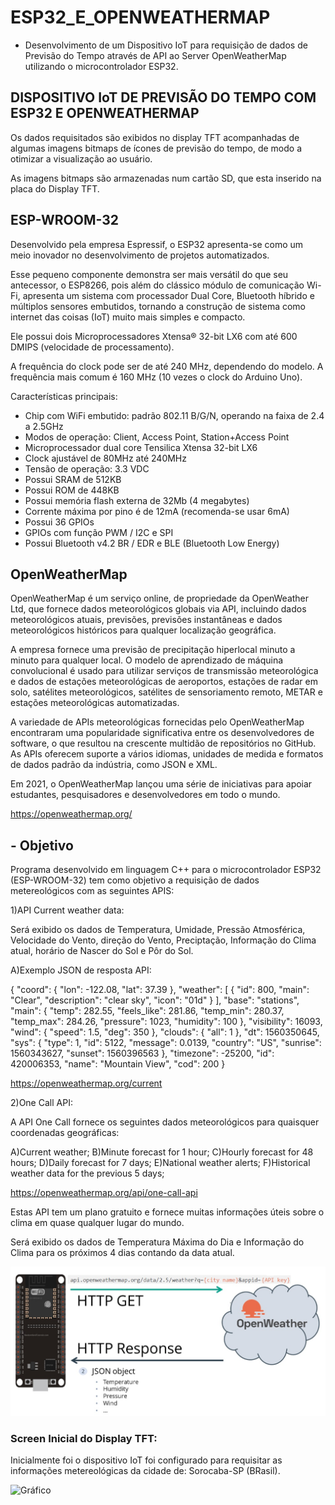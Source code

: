 # ESP32_E_OPENWEATHERMAP
- Desenvolvimento de um Dispositivo IoT para requisição de dados de Previsão do Tempo através de API ao Server OpenWeatherMap utilizando o microcontrolador ESP32.

## DISPOSITIVO IoT DE PREVISÃO DO TEMPO COM ESP32 E OPENWEATHERMAP

Os dados requisitados são exibidos no display TFT acompanhadas de algumas imagens bitmaps de ícones de previsão do tempo, de modo a otimizar a visualização ao usuário.

As imagens bitmaps são armazenadas num cartão SD, que esta inserido na placa do Display TFT.
  
## ESP-WROOM-32

Desenvolvido pela empresa Espressif, o ESP32 apresenta-se como um meio inovador no desenvolvimento de projetos automatizados. 

Esse pequeno componente demonstra ser mais versátil do que seu antecessor, o ESP8266, pois além do clássico módulo de comunicação Wi-Fi, apresenta um sistema com processador Dual Core, Bluetooth híbrido e múltiplos sensores embutidos, tornando a construção de sistema como internet das coisas (IoT) muito mais simples e compacto.

Ele possui dois Microprocessadores Xtensa® 32-bit LX6 com até 600 DMIPS (velocidade de processamento). 

A frequência do clock pode ser de até 240 MHz, dependendo do modelo. A frequência mais comum é 160 MHz (10 vezes o clock do Arduino Uno).

Características principais:
- Chip com WiFi embutido: padrão 802.11 B/G/N, operando na faixa de 2.4 a 2.5GHz
- Modos de operação: Client, Access Point, Station+Access Point
- Microprocessador dual core Tensilica Xtensa 32-bit LX6
- Clock ajustável de 80MHz até 240MHz
- Tensão de operação: 3.3 VDC
- Possui SRAM de 512KB
- Possui ROM de 448KB
- Possui memória flash externa de 32Mb (4 megabytes)
- Corrente máxima por pino é de 12mA (recomenda-se usar 6mA)
- Possui 36 GPIOs
- GPIOs com função PWM / I2C e SPI
- Possui Bluetooth v4.2 BR / EDR e BLE (Bluetooth Low Energy)

## OpenWeatherMap

OpenWeatherMap é um serviço online, de propriedade da OpenWeather Ltd, que fornece dados meteorológicos globais via API, incluindo dados meteorológicos atuais, previsões, previsões instantâneas e dados meteorológicos históricos para qualquer localização geográfica.

A empresa fornece uma previsão de precipitação hiperlocal minuto a minuto para qualquer local. O modelo de aprendizado de máquina convolucional é usado para utilizar serviços de transmissão meteorológica e dados de estações meteorológicas de aeroportos, estações de radar em solo, satélites meteorológicos, satélites de sensoriamento remoto, METAR e estações meteorológicas automatizadas.

A variedade de APIs meteorológicas fornecidas pelo OpenWeatherMap encontraram uma popularidade significativa entre os desenvolvedores de software, o que resultou na crescente multidão de repositórios no GitHub. As APIs oferecem suporte a vários idiomas, unidades de medida e formatos de dados padrão da indústria, como JSON e XML.

Em 2021, o OpenWeatherMap lançou uma série de iniciativas para apoiar estudantes, pesquisadores e desenvolvedores em todo o mundo.

<https://openweathermap.org/>

## - Objetivo

Programa desenvolvido em linguagem C++ para o microcontrolador ESP32 (ESP-WROOM-32) tem como objetivo a requisição de dados metereológicos com as seguintes APIS:

1)API Current weather data:

Será exibido os dados de Temperatura, Umidade, Pressão Atmosférica, Velocidade do Vento, direção do Vento, Preciptação, Informação do Clima atual, horário de Nascer do Sol e Pôr do Sol.

A)Exemplo JSON de resposta API:

{
  "coord": {
    "lon": -122.08,
    "lat": 37.39
  },
  "weather": [
    {
      "id": 800,
      "main": "Clear",
      "description": "clear sky",
      "icon": "01d"
    }
  ],
  "base": "stations",
  "main": {
    "temp": 282.55,
    "feels_like": 281.86,
    "temp_min": 280.37,
    "temp_max": 284.26,
    "pressure": 1023,
    "humidity": 100
  },
  "visibility": 16093,
  "wind": {
    "speed": 1.5,
    "deg": 350
  },
  "clouds": {
    "all": 1
  },
  "dt": 1560350645,
  "sys": {
    "type": 1,
    "id": 5122,
    "message": 0.0139,
    "country": "US",
    "sunrise": 1560343627,
    "sunset": 1560396563
  },
  "timezone": -25200,
  "id": 420006353,
  "name": "Mountain View",
  "cod": 200
  }  

<https://openweathermap.org/current>

2)One Call API: 

A API One Call fornece os seguintes dados meteorológicos para quaisquer coordenadas geográficas:

A)Current weather;
B)Minute forecast for 1 hour;
C)Hourly forecast for 48 hours;
D)Daily forecast for 7 days;
E)National weather alerts;
F)Historical weather data for the previous 5 days;

<https://openweathermap.org/api/one-call-api>

Estas API tem um plano gratuito e fornece muitas informações úteis sobre o clima em quase qualquer lugar do mundo.

Será exibido os dados de Temperatura Máxima do Dia e Informação do Clima para os próximos 4 dias contando da data atual.

![Gráfico](Json.jpg)


### Screen Inicial do Display TFT:

Inicialmente foi o dispositivo IoT foi configurado para requisitar as informações metereológicas da cidade de: Sorocaba-SP (BRasil).

![Gráfico](Screen.jpg)



